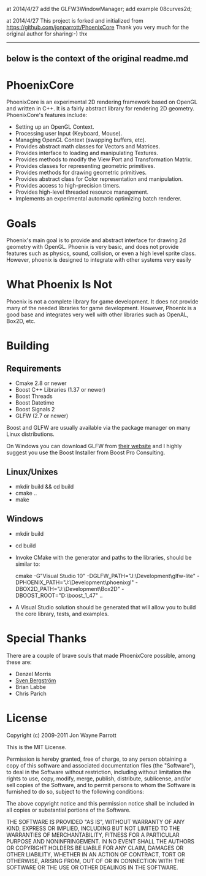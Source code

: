 

at 2014/4/27 
add the GLFW3WindowManager;
add example 08curves2d;

at 2014/4/27 
This project is forked and initialized from https://github.com/jonparrott/PhoenixCore 
Thank you very much for the original author for sharing:-) thx

--------------------------------------------
below is the context of the original readme.md 
--------------------------------------------

PhoenixCore
============

PhoenixCore is an experimental 2D rendering framework based on OpenGL and written in C++. It is a fairly abstract library for rendering 2D geometry. PhoenixCore's features include:

 * Setting up an OpenGL Context.
 * Processing user Input (Keyboard, Mouse).
 * Managing OpenGL Context (swapping buffers, etc).
 * Provides abstract math classes for Vectors and Matrices.
 * Provides interface to loading and manipulating Textures.
 * Provides methods to modify the View Port and Transformation Matrix.
 * Provides classes for representing geometric primitives.
 * Provides methods for drawing geometric primitives.
 * Provides abstract class for Color representation and manipulation.
 * Provides access to high-precision timers.
 * Provides high-level threaded resource management.
 * Implements an experimental automatic optimizing batch renderer.


Goals
=====

Phoenix's main goal is to provide and abstract interface for drawing 2d geometry with OpenGL. Phoenix is very basic, and does not provide features such as physics, sound, collision, or even a high level sprite class. However, phoenix is designed to integrate with other systems very easily


What Phoenix Is Not
===================

Phoenix is not a complete library for game development. It does not provide many of the needed libraries for game development. However, Phoenix is a good base and integrates very well with other libraries such as OpenAL, Box2D, etc.


Building
========

Requirements
------------

 * Cmake 2.8 or newer
 * Boost C++ Libraries (1.37 or newer)
 * Boost Threads
 * Boost Datetime
 * Boost Signals 2
 * GLFW (2.7 or newer)

Boost and GLFW are usually available via the package manager on many Linux distributions. 

On Windows you can download GLFW from [their website](http://glfw.sourceforge.net/) 
and I highly suggest you use the Boost Installer from Boost Pro Consulting.


Linux/Unixes
------------

 * mkdir build && cd build
 * cmake ..
 * make


Windows
-------

  * mkdir build
  * cd build
  * Invoke CMake with the generator and paths to the libraries, should be similar to:

    cmake -G"Visual Studio 10" -DGLFW_PATH="J:\Development\glfw-lite" -DPHOENIX_PATH="J:\Development\phoenixgl" -DBOX2D_PATH="J:\Development\Box2D" -DBOOST_ROOT="D:\boost_1_47" ..

  * A Visual Studio solution should be generated that will allow you to build the core library, tests, and examples.


Special Thanks
==============
There are a couple of brave souls that made PhoenixCore possible, among these are:

 * Denzel Morris
 * [Sven Bergström](https://github.com/FuzzYspo0N)
 * Brian Labbe
 * Chris Parich


License
=======

Copyright (c) 2009-2011 Jon Wayne Parrott

This is the MIT License.

Permission is hereby granted, free of charge, to any person obtaining a copy
of this software and associated documentation files (the "Software"), to deal
in the Software without restriction, including without limitation the rights
to use, copy, modify, merge, publish, distribute, sublicense, and/or sell
copies of the Software, and to permit persons to whom the Software is
furnished to do so, subject to the following conditions:

The above copyright notice and this permission notice shall be included in
all copies or substantial portions of the Software.

THE SOFTWARE IS PROVIDED "AS IS", WITHOUT WARRANTY OF ANY KIND, EXPRESS OR
IMPLIED, INCLUDING BUT NOT LIMITED TO THE WARRANTIES OF MERCHANTABILITY,
FITNESS FOR A PARTICULAR PURPOSE AND NONINFRINGEMENT. IN NO EVENT SHALL THE
AUTHORS OR COPYRIGHT HOLDERS BE LIABLE FOR ANY CLAIM, DAMAGES OR OTHER
LIABILITY, WHETHER IN AN ACTION OF CONTRACT, TORT OR OTHERWISE, ARISING FROM,
OUT OF OR IN CONNECTION WITH THE SOFTWARE OR THE USE OR OTHER DEALINGS IN
THE SOFTWARE.